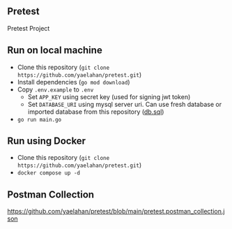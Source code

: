 ## Pretest
Pretest Project

## Run on local machine
- Clone this repository (`git clone https://github.com/yaelahan/pretest.git`)
- Install dependencies (`go mod download`)
- Copy `.env.example` to `.env`
  - Set `APP_KEY` using secret key (used for signing jwt token)
  - Set `DATABASE_URI` using mysql server uri. Can use fresh database or imported database from this repository ([db.sql](https://github.com/yaelahan/pretest/blob/main/db.sql))
- `go run main.go`

## Run using Docker
- Clone this repository (`git clone https://github.com/yaelahan/pretest.git`)
- `docker compose up -d`

## Postman Collection
https://github.com/yaelahan/pretest/blob/main/pretest.postman_collection.json